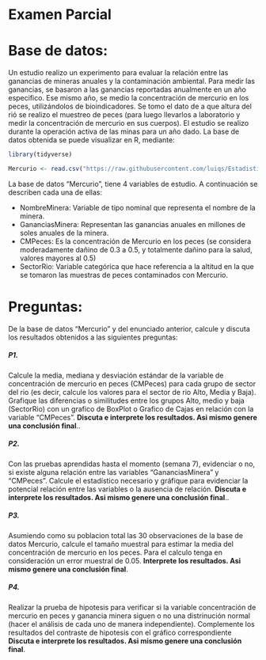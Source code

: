 Examen Parcial
================

# Base de datos:

Un estudio realizo un experimento para evaluar la relación entre las
ganancias de mineras anuales y la contaminación ambiental. Para medir
las ganancias, se basaron a las ganancias reportadas anualmente en un
año especifico. Ese mismo año, se medio la concentración de mercurio en
los peces, utilizándolos de bioindicadores. Se tomo el dato de a que
altura del rió se realizo el muestreo de peces (para luego llevarlos a
laboratorio y medir la concentración de mercurio en sus cuerpos). El
estudio se realizo durante la operación activa de las minas para un año
dado. La base de datos obtenida se puede visualizar en R, mediante:

``` r
library(tidyverse)
```

``` r
Mercurio <- read.csv("https://raw.githubusercontent.com/luiqs/Estadistica-Aplicada/main/PDB/Mercurio.csv")
```

La base de datos “Mercurio”, tiene 4 variables de estudio. A
continuación se describen cada una de ellas:

-   NombreMinera: Variable de tipo nominal que representa el nombre de
    la minera.
-   GananciasMinera: Representan las ganancias anuales en millones de
    soles anuales de la minera.
-   CMPeces: Es la concentración de Mercurio en los peces (se considera
    moderadamente dañino de 0.3 a 0.5, y totalmente dañino para la
    salud, valores mayores al 0.5)
-   SectorRio: Variable categórica que hace referencia a la altitud en
    la que se tomaron las muestras de peces contaminados con Mercurio.

# Preguntas:

De la base de datos “Mercurio” y del enunciado anterior, calcule y
discuta los resultados obtenidos a las siguientes preguntas:

##### P1.

Calcule la media, mediana y desviación estándar de la variable de
concentración de mercurio en peces (CMPeces) para cada grupo de sector
del rio (es decir, calcule los valores para el sector de rio Alto, Media
y Baja). Grafique las diferencias o similitudes entre los grupos Alto,
medio y baja (SectorRio) con un grafico de BoxPlot o Grafico de Cajas en
relación con la variable “CMPeces”. **Discuta e interprete los
resultados. Asi mismo genere una conclusión final**..

##### P2.

Con las pruebas aprendidas hasta el momento (semana 7), evidenciar o no,
si existe alguna relación entre las variables “GananciasMinera” y
“CMPeces”. Calcule el estadístico necesario y gráfique para evidenciar
la potencial relación entre las variables o la ausencia de relación.
**Discuta e interprete los resultados. Asi mismo genere una conclusión
final**..

##### P3.

Asumiendo como su poblacion total las 30 observaciones de la base de
datos Mercurio, calcule el tamaño muestral para estimar la media del
concentración de mercurio en los peces. Para el calculo tenga en
consideración un error muestral de 0.05. **Interprete los resultados.
Asi mismo genere una conclusión final**.

##### P4.

Realizar la prueba de hipotesis para verificar si la variable
concentración de mercurio en peces y ganancia minera siguen o no una
distrinución normal (hacer el análisis de cada uno de manera
independiente). Complemente los resultados del contraste de hipotesis
con el gráfico correspondiente **Discuta e interprete los resultados.
Asi mismo genere una conclusión final**.
